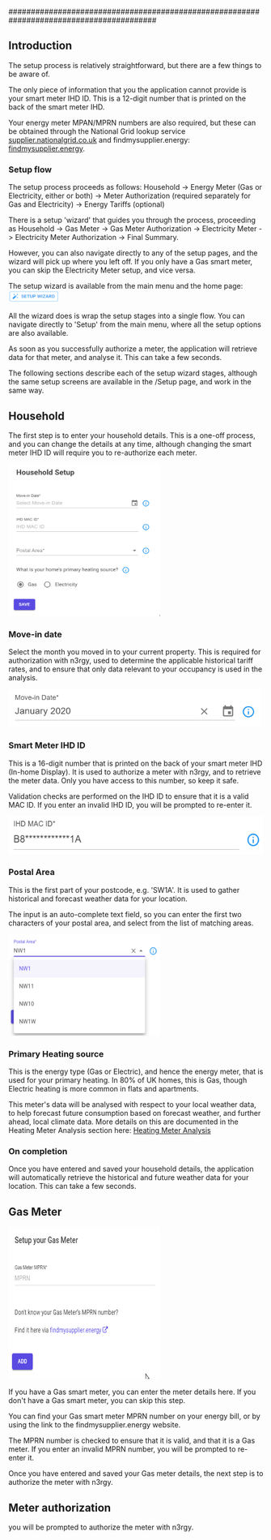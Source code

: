 
#########################################################################################

<!-- - [Introduction](#Introduction)
- [Household](#Household)
- [Gas Meter](#GasMeter)
- [Electricity Meter](#ElectricityMeter)
- [Meter Authorization](#MeterAuthorization)
- [Energy Tariffs](#EnergyTariffs)
 -->

## Introduction <a name="Introduction"></a>

The setup process is relatively straightforward, but there are a few things to be aware of. 

The only piece of information that you the application cannot provide is your smart meter IHD ID. This is a 12-digit number that is printed on the back of the smart meter IHD.

Your energy meter MPAN/MPRN numbers are also required, but these can be obtained through the National Grid lookup service [supplier.nationalgrid.co.uk](https://supplier.nationalgrid.co.uk/) 
and findmysupplier.energy: [findmysupplier.energy](https://www.findmysupplier.energy).

### Setup flow

The setup process proceeds as follows: Household -> Energy Meter (Gas or Electricity, either or both) -> Meter Authorization (required separately for Gas and Electricity) -> Energy Tariffs (optional)

There is a setup 'wizard' that guides you through the process, proceeding as Household -> Gas Meter -> Gas Meter Authorization -> Electricity Meter -> Electricity Meter Authorization -> Final Summary.

However, you can also navigate directly to any of the setup pages, and the wizard will pick up where you left off. If you only have a Gas smart meter, you can skip the Electricity Meter setup, and vice versa.

The setup wizard is available from the main menu and the home page: <img src="SetupWizardIcon.png" alt="Setup Wizard Icon" width="100" height="25">

All the wizard does is wrap the setup stages into a single flow. You can navigate directly to 'Setup' from the main menu, where all the setup options are also available.

As soon as you successfully authorize a meter, the application will retrieve data for that meter, and analyse it. This can take a few seconds. 

The following sections describe each of the setup wizard stages, although the same setup screens are available in the /Setup page, and work in the same way. 

## Household <a name="Household"></a>

The first step is to enter your household details. This is a one-off process, and you can change the details at any time, although changing the smart meter IHD ID will require you to re-authorize each meter.

<img src="HouseholdSetupScreen.png" alt="Household Setup Screen" width="300" height="300" >

### Move-in date

Select the month you moved in to your current property. This is required for authorization with n3rgy, used to determine the applicable historical tariff rates, and to ensure that only data relevant to your occupancy is used in the analysis.

<img src="MoveInDateInput.png" alt="Move In Date Input" width="500" height="75" >

### Smart Meter IHD ID

This is a 16-digit number that is printed on the back of your smart meter IHD (In-home Display). It is used to authorize a  meter with n3rgy, and to retrieve the meter data. Only you have access to this number, so keep it safe. 

Validation checks are performed on the IHD ID to ensure that it is a valid MAC ID. If you enter an invalid IHD ID, you will be prompted to re-enter it.

<img src="IhdMacIdInput.png" alt="In-home Device (smart meter) MAC ID" width="550" height="75" >

### Postal Area

This is the first part of your postcode, e.g. 'SW1A'. It is used to gather historical and forecast weather data for your location.

The input is an auto-complete text field, so you can enter the first two characters of your postal area, and select from the list of matching areas.

<img src="PostalAreaInput.png" alt="Postal Area Input" width="300" height="200" > 

### Primary Heating source

This is the energy type (Gas or Electric), and hence the energy meter, that is used for your primary heating. In 80% of UK homes, this is Gas, though Electric heating is more common in flats and apartments.

This meter's data will be analysed with respect to your local weather data, to help forecast future consumption based on forecast weather, and further ahead, local climate data. More details on this are documented in the Heating Meter Analysis section here: [Heating Meter Analysis](../Analysis/HeatingMeterAnalysis.md)

### On completion

Once you have entered and saved your household details, the application will automatically retrieve the historical and future weather data for your location. This can take a few seconds.

## Gas Meter <a name="GasMeter"></a>

<img src="GasMeterSetupScreen.png" alt="Gas Meter Setup Screen" width="300" height="300" >

If you have a Gas smart meter, you can enter the meter details here. If you don't have a Gas smart meter, you can skip this step.

You can find your Gas smart meter MPRN number on your energy bill, or by using the link to the findmysupplier.energy website.

The MPRN number is checked to ensure that it is valid, and that it is a Gas meter. If you enter an invalid MPRN number, you will be prompted to re-enter it.

Once you have entered and saved your Gas meter details, the next step is to authorize the meter with n3rgy.

## Meter authorization <a name="MeterAuthorization"></a>

 you will be prompted to authorize the meter with n3rgy. 